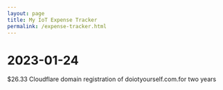 ```yaml
---
layout: page
title: My IoT Expense Tracker
permalink: /expense-tracker.html
---
```


# 2023-01-24

$26.33 Cloudflare domain registration of doiotyourself.com.for two years
